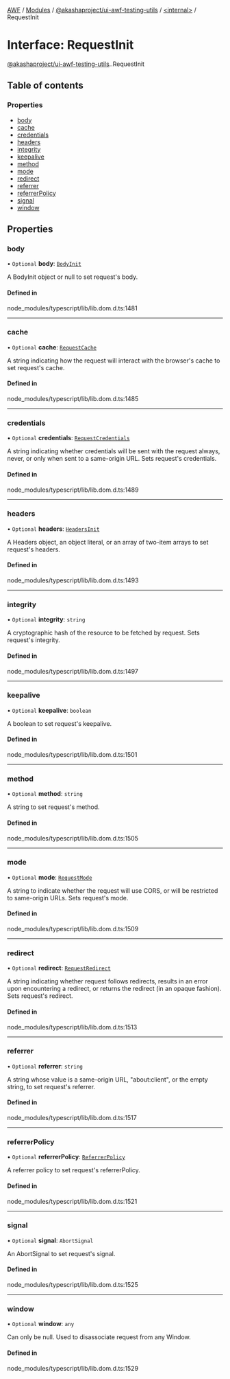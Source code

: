 [AWF](../README.md) / [Modules](../modules.md) / [@akashaproject/ui-awf-testing-utils](../modules/akashaproject_ui_awf_testing_utils.md) / [<internal\>](../modules/akashaproject_ui_awf_testing_utils._internal_.md) / RequestInit

# Interface: RequestInit

[@akashaproject/ui-awf-testing-utils](../modules/akashaproject_ui_awf_testing_utils.md).[<internal>](../modules/akashaproject_ui_awf_testing_utils._internal_.md).RequestInit

## Table of contents

### Properties

- [body](akashaproject_ui_awf_testing_utils._internal_.RequestInit.md#body)
- [cache](akashaproject_ui_awf_testing_utils._internal_.RequestInit.md#cache)
- [credentials](akashaproject_ui_awf_testing_utils._internal_.RequestInit.md#credentials)
- [headers](akashaproject_ui_awf_testing_utils._internal_.RequestInit.md#headers)
- [integrity](akashaproject_ui_awf_testing_utils._internal_.RequestInit.md#integrity)
- [keepalive](akashaproject_ui_awf_testing_utils._internal_.RequestInit.md#keepalive)
- [method](akashaproject_ui_awf_testing_utils._internal_.RequestInit.md#method)
- [mode](akashaproject_ui_awf_testing_utils._internal_.RequestInit.md#mode)
- [redirect](akashaproject_ui_awf_testing_utils._internal_.RequestInit.md#redirect)
- [referrer](akashaproject_ui_awf_testing_utils._internal_.RequestInit.md#referrer)
- [referrerPolicy](akashaproject_ui_awf_testing_utils._internal_.RequestInit.md#referrerpolicy)
- [signal](akashaproject_ui_awf_testing_utils._internal_.RequestInit.md#signal)
- [window](akashaproject_ui_awf_testing_utils._internal_.RequestInit.md#window)

## Properties

### body

• `Optional` **body**: [`BodyInit`](../modules/akashaproject_ui_awf_testing_utils._internal_.md#bodyinit)

A BodyInit object or null to set request's body.

#### Defined in

node_modules/typescript/lib/lib.dom.d.ts:1481

___

### cache

• `Optional` **cache**: [`RequestCache`](../modules/akashaproject_ui_awf_testing_utils._internal_.md#requestcache)

A string indicating how the request will interact with the browser's cache to set request's cache.

#### Defined in

node_modules/typescript/lib/lib.dom.d.ts:1485

___

### credentials

• `Optional` **credentials**: [`RequestCredentials`](../modules/akashaproject_ui_awf_testing_utils._internal_.md#requestcredentials)

A string indicating whether credentials will be sent with the request always, never, or only when sent to a same-origin URL. Sets request's credentials.

#### Defined in

node_modules/typescript/lib/lib.dom.d.ts:1489

___

### headers

• `Optional` **headers**: [`HeadersInit`](../modules/akashaproject_ui_awf_testing_utils._internal_.md#headersinit)

A Headers object, an object literal, or an array of two-item arrays to set request's headers.

#### Defined in

node_modules/typescript/lib/lib.dom.d.ts:1493

___

### integrity

• `Optional` **integrity**: `string`

A cryptographic hash of the resource to be fetched by request. Sets request's integrity.

#### Defined in

node_modules/typescript/lib/lib.dom.d.ts:1497

___

### keepalive

• `Optional` **keepalive**: `boolean`

A boolean to set request's keepalive.

#### Defined in

node_modules/typescript/lib/lib.dom.d.ts:1501

___

### method

• `Optional` **method**: `string`

A string to set request's method.

#### Defined in

node_modules/typescript/lib/lib.dom.d.ts:1505

___

### mode

• `Optional` **mode**: [`RequestMode`](../modules/akashaproject_ui_awf_testing_utils._internal_.md#requestmode)

A string to indicate whether the request will use CORS, or will be restricted to same-origin URLs. Sets request's mode.

#### Defined in

node_modules/typescript/lib/lib.dom.d.ts:1509

___

### redirect

• `Optional` **redirect**: [`RequestRedirect`](../modules/akashaproject_ui_awf_testing_utils._internal_.md#requestredirect)

A string indicating whether request follows redirects, results in an error upon encountering a redirect, or returns the redirect (in an opaque fashion). Sets request's redirect.

#### Defined in

node_modules/typescript/lib/lib.dom.d.ts:1513

___

### referrer

• `Optional` **referrer**: `string`

A string whose value is a same-origin URL, "about:client", or the empty string, to set request's referrer.

#### Defined in

node_modules/typescript/lib/lib.dom.d.ts:1517

___

### referrerPolicy

• `Optional` **referrerPolicy**: [`ReferrerPolicy`](../modules/akashaproject_ui_awf_testing_utils._internal_.md#referrerpolicy)

A referrer policy to set request's referrerPolicy.

#### Defined in

node_modules/typescript/lib/lib.dom.d.ts:1521

___

### signal

• `Optional` **signal**: `AbortSignal`

An AbortSignal to set request's signal.

#### Defined in

node_modules/typescript/lib/lib.dom.d.ts:1525

___

### window

• `Optional` **window**: `any`

Can only be null. Used to disassociate request from any Window.

#### Defined in

node_modules/typescript/lib/lib.dom.d.ts:1529
